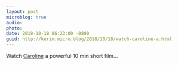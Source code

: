 ```yaml
---
layout: post
microblog: true
audio: 
photo: 
date: 2018-10-18 06:23:00 -0800
guid: http://kerim.micro.blog/2018/10/18/watch-caroline-a.html
---
```

Watch [Caroline](https://vimeo.com/295591903) a powerful 10 min short film…

